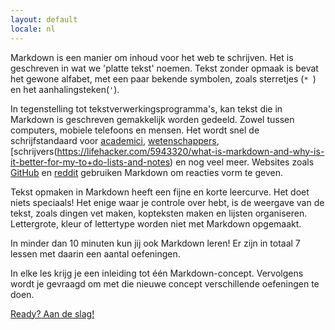 ```yaml
---
layout: default
locale: nl
---
```


Markdown is een manier om inhoud voor het web te schrijven. Het is geschreven in wat we 'platte tekst' noemen. Tekst zonder opmaak is bevat het gewone alfabet, met een paar bekende symbolen, zoals sterretjes (<code>* </code>) en het aanhalingsteken(<code>'</code>).

In tegenstelling tot tekstverwerkingsprogramma's, kan tekst die in Markdown is geschreven gemakkelijk worden gedeeld.  Zowel tussen computers, mobiele telefoons en mensen. Het wordt snel de schrijfstandaard voor [academici](http://chronicle.com/blogs/profhacker/markdown-the-syntax-you-probably-already-know/35295), [wetenschappers](http://blogs.plos.org/mfenner/2012/12/13/a-call-for-scholarly-markdown/), [schrijvers(https://lifehacker.com/5943320/what-is-markdown-and-why-is-it-better-for-my-to+do-lists-and-notes) en nog veel meer. Websites zoals [GitHub](https://www.github.com) en [reddit](http://www.reddit.com) gebruiken Markdown om reacties vorm te geven.

Tekst opmaken in Markdown heeft een fijne en korte leercurve. Het doet niets speciaals! Het enige waar je controle over hebt, is de weergave van de tekst, zoals dingen vet maken, kopteksten maken en lijsten organiseren. Lettergrote, kleur of lettertype worden niet met Markdown opgemaakt.

In minder dan 10 minuten kun jij ook Markdown leren! Er zijn  in totaal 7 lessen met daarin een aantal oefeningen.  

In elke les krijg je een inleiding tot één Markdown-concept. Vervolgens wordt je gevraagd om met die nieuwe concept verschillende oefeningen te doen.

<a class="btn btn btn-lg btn-success" href="{{site.data.tooltips.lesson_1[page.locale].href }}">Ready? Aan de slag!</a>

[universitaires]: http://chronicle.com/blogs/profhacker/markdown-the-syntax-you-probably-already-know/35295
[scientifiques]: http://blogs.plos.org/mfenner/2012/12/13/a-call-for-scholarly-markdown/
[rédacteurs]: http://lifehacker.com/5943320/what-is-markdown-and-why-is-it-better-for-my-to+do-lists-and-notes
